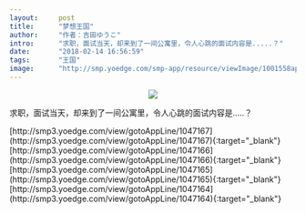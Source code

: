 ```yaml
---
layout:     post
title:      "梦想王国"
author:     "作者：吉田ゆうこ"
intro:      "求职，面试当天，却来到了一间公寓里，令人心跳的面试内容是.....？"
date:       "2018-02-14 16:56:59"
tags:       "王国"
image:      "http://smp.yoedge.com/smp-app/resource/viewImage/1001558appline.png"
---
```

<div style="text-align: center">
<p><img src="http://smp.yoedge.com/smp-app/resource/viewImage/1001558appline.png"/></p>
</div>
<p class="post-meta">
<span>求职，面试当天，却来到了一间公寓里，令人心跳的面试内容是.....？</span>
</p>
[http://smp3.yoedge.com/view/gotoAppLine/1047167](http://smp3.yoedge.com/view/gotoAppLine/1047167){:target="_blank"}
[http://smp3.yoedge.com/view/gotoAppLine/1047166](http://smp3.yoedge.com/view/gotoAppLine/1047166){:target="_blank"}
[http://smp3.yoedge.com/view/gotoAppLine/1047165](http://smp3.yoedge.com/view/gotoAppLine/1047165){:target="_blank"}
[http://smp3.yoedge.com/view/gotoAppLine/1047164](http://smp3.yoedge.com/view/gotoAppLine/1047164){:target="_blank"}


